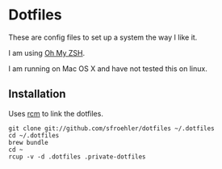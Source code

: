 # Dotfiles

These are config files to set up a system the way I like it.

I am using [Oh My ZSH](https://github.com/robbyrussell/oh-my-zsh).

I am running on Mac OS X and have not tested this on linux.


## Installation

Uses [rcm](https://github.com/thoughtbot/rcm) to link the dotfiles.

```terminal
git clone git://github.com/sfroehler/dotfiles ~/.dotfiles
cd ~/.dotfiles
brew bundle
cd ~
rcup -v -d .dotfiles .private-dotfiles
```
